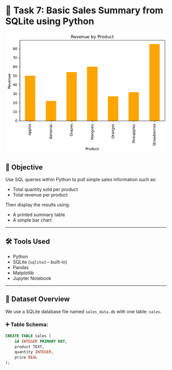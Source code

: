 # 🧾 Task 7: Basic Sales Summary from SQLite using Python

![Sales Summary Output](sales_chart.png)

## 📌 Objective
Use SQL queries within Python to pull simple sales information such as:
- Total quantity sold per product
- Total revenue per product

Then display the results using:
- A printed summary table
- A simple bar chart

---

## 🛠 Tools Used
- Python
- SQLite (`sqlite3` – built-in)
- Pandas
- Matplotlib
- Jupyter Notebook

---

## 📂 Dataset Overview

We use a SQLite database file named `sales_data.db` with one table: `sales`.

### ➕ Table Schema:
```sql
CREATE TABLE sales (
    id INTEGER PRIMARY KEY,
    product TEXT,
    quantity INTEGER,
    price REAL
);
